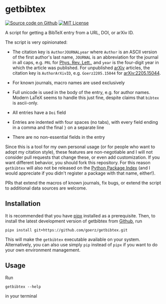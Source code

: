# getbibtex

[![Source code on Github](https://img.shields.io/badge/goerz-getbibtex-blue.svg?logo=github)][Github]
[![MIT License](https://img.shields.io/badge/License-MIT-green.svg)](https://opensource.org/licenses/MIT)

A script for getting a BibTeX entry from a URL, DOI, or arXiv ID.

The script is very opinionated:

* The citation key is `AuthorJOURNALyear` where `Author` is an ASCII version of the first author's last name, `JOURNAL` is an abbreviation for the journal in all caps, e.g. `PRL` for [Phys. Rev. Lett.](https://journals.aps.org/prl/), and `year` is the four-digit year in which the article was published. For unpublished [arXiv](https://arxiv.org) articles, the citation key is `AuthorArXivID`, e.g. `Goerz2205.15044` for [arXiv:2205.15044](https://arxiv.org/abs/2205.15044).

* For known journals, macro names are used exclusively

* Full unicode is used in the body of the entry, e.g. for author names. Modern LaTeX seems to handle this just fine, despite claims that `bibtex` is ascii-only.

* All entries have a `Doi` field

* Entries are indented with four spaces (no tabs), with every field ending in a comma and the final `}` on a separate line

* There are no non-essential fields in the entry

Since this is a tool for my own personal usage (or for people who want to adopt my citation style), these features are non-negotiable and I will not consider pull requests that change these, or even add customization. If you want different behavior, you should fork this repository. For this reason `getbibtex` will also not be released on the [Python Package Index](https://pypi.org) (and I would appreciate if you didn't register a package with that name, either!).

PRs that extend the macros of known journals, fix bugs, or extend the script to additional data sources are welcome.


## Installation

It is recommended that you have [pipx](https://pypa.github.io/pipx/) installed as a prerequisite. Then, to install the latest development version of getbibtex from [Github][], run

```
pipx install git+https://github.com/goerz/getbibtex.git
```

This will make the `getbibtex` executable available on your system. Alternatively, you can also use simply `pip` instead of `pipx` if you want to do your own environment management.


## Usage

Run

```
getbibtex --help
```

in your terminal

[Github]: https://github.com/goerz/getbibtex

